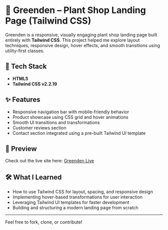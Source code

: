 # 🌿 Greenden – Plant Shop Landing Page (Tailwind CSS)

Greenden is a responsive, visually engaging plant shop landing page built entirely with **Tailwind CSS**. This project helped me explore layout techniques, responsive design, hover effects, and smooth transitions using utility-first classes.

## 🔧 Tech Stack
- **HTML5**
- **Tailwind CSS v2.2.19**

## ✨ Features
- Responsive navigation bar with mobile-friendly behavior
- Product showcase using CSS grid and hover animations
- Smooth UI transitions and transformations
- Customer reviews section
- Contact section integrated using a pre-built Tailwind UI template

## 📸 Preview
Check out the live site here: [Greenden Live](https://notfariz.github.io/Greenden/)

## 🛠 What I Learned
- How to use Tailwind CSS for layout, spacing, and responsive design
- Implementing hover-based transformations for user interaction
- Leveraging Tailwind UI templates for faster development
- Building and structuring a modern landing page from scratch

---

Feel free to fork, clone, or contribute!
